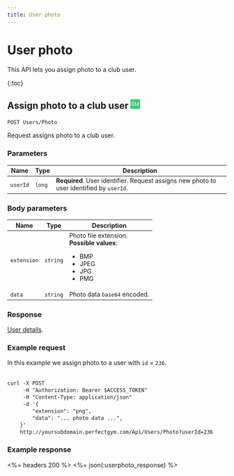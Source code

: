 ```yaml
---
title: User photo
---
```


# User photo

This API lets you assign photo to a club user.

{:toc}


## Assign photo to a club user ![alt text][EM]

    POST Users/Photo

Request assigns photo to a club user.


### Parameters

Name  	    | Type     		| Description
------------|---------------|------------
`userId`    |`long`    		| **Required**. User identifier. Request assigns new photo to user identified by `userId`.


### Body parameters

Name     	    | Type       		| Description
----------------|-------------------|------------
`extension` 	|`string`    		| Photo file extension. <br><strong>Possible values</strong>: <br><ul><li>BMP</li><li>JPEG</li><li>JPG</li><li>PMG</li></ul>
`data`     		|`string`    		| Photo data `base64` encoded.



### Response

[User details][UserDetailsProperties].


### Example request

In this example we assign photo to a user with `id` = `236`.

``` command-line

curl -X POST 
	 -H "Authorization: Bearer $ACCESS_TOKEN" 
	 -H "Content-Type: application/json" 
	 -d '{
	    "extension": "png",
	    "data": "... photo data ...",	     
	}' 
	http://yoursubdomain.perfectgym.com/Api/Users/Photo?userId=236
```


### Example response

<%= headers 200 %>
<%= json(:userphoto_response) %>



[UserDetailsProperties]: /api/users/userdetails#properties

[EM]: /assets/images/employee.png "Employee mode"
[UM]: /assets/images/user.png "User mode"